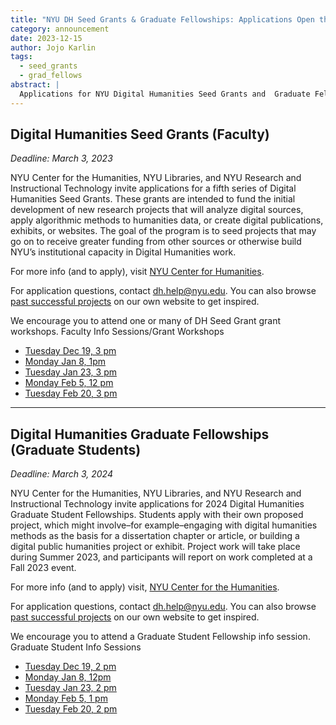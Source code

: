 ```yaml
---
title: "NYU DH Seed Grants & Graduate Fellowships: Applications Open through 3/3"
category: announcement
date: 2023-12-15
author: Jojo Karlin
tags:
  - seed_grants
  - grad_fellows
abstract: |
  Applications for NYU Digital Humanities Seed Grants and  Graduate Fellowships in the 2024 cycle are open until March 3, 2024.
---
```


## Digital Humanities Seed Grants (Faculty)

_Deadline:_ _March 3, 2023_

NYU Center for the Humanities, NYU Libraries, and NYU Research and Instructional Technology invite applications for a fifth series of Digital Humanities Seed Grants. These grants are intended to fund the initial development of new research projects that will analyze digital sources, apply algorithmic methods to humanities data, or create digital publications, exhibits, or websites. The goal of the program is to seed projects that may go on to receive greater funding from other sources or otherwise build NYU’s institutional capacity in Digital Humanities work.

For more info (and to apply), visit <a target="_none" href="https://nyuhumanities.org/opportunity/digital-humanities-seed-grants/">NYU Center for Humanities</a>.

For application questions, contact dh.help@nyu.edu. You can also browse [past successful projects](/projects/seed-grants/) on our own website to get inspired.

We encourage you to attend one or many of DH Seed Grant grant workshops.
Faculty Info Sessions/Grant Workshops

- [Tuesday Dec 19, 3 pm](https://nyu.libcal.com/event/11622463)
- [Monday Jan 8, 1pm](https://nyu.libcal.com/event/11640729)
- [Tuesday Jan 23, 3 pm](https://nyu.libcal.com/event/11640730)
- [Monday Feb 5, 12 pm](https://nyu.libcal.com/event/11640731)
- [Tuesday Feb 20, 3 pm](https://nyu.libcal.com/event/11640732)

---

## Digital Humanities Graduate Fellowships (Graduate Students)

_Deadline:_ _March 3, 2024_

NYU Center for the Humanities, NYU Libraries, and NYU Research and Instructional Technology  invite applications for 2024 Digital Humanities Graduate Student Fellowships. Students apply with their own proposed project, which might involve–for example–engaging with digital humanities methods as the basis for a dissertation chapter or article, or building a digital public humanities project or exhibit. Project work will take place during Summer 2023, and participants will report on work completed at a Fall 2023 event.

For more info (and to apply) visit, <a target="_none" href="https://nyuhumanities.org/opportunity/digital-humanities-graduate-student-summer-fellowships/">NYU Center for the Humanities</a>.

For application questions, contact dh.help@nyu.edu. You can also browse [past successful projects](/projects/fellowships/) on our own website to get inspired.

We encourage you to attend a Graduate Student Fellowship info session.
Graduate Student Info Sessions
- [Tuesday Dec 19, 2 pm](https://nyu.libcal.com/event/11622497)
- [Monday Jan 8, 12pm](https://nyu.libcal.com/event/11640667)
- [Tuesday Jan 23, 2 pm](https://nyu.libcal.com/event/11640672)
- [Monday Feb 5, 1 pm](https://nyu.libcal.com/event/11640680)
- [Tuesday Feb 20, 2 pm](https://nyu.libcal.com/event/11640682)
